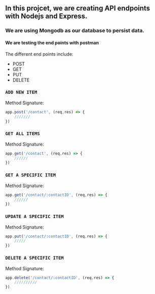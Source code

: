 ## In this projcet, we are creating API endpoints with Nodejs and Express.

### We are using Mongodb as our database to persist data.

#### We are testing the end points with postman

The different end points include:
- POST 
- GET
- PUT 
- DELETE

### `ADD NEW ITEM`

Method Signature:

```js
app.post('/contact', (req,res) => {
    ///////
})
```

### `GET ALL ITEMS`

Method Signature:

```js
app.get('/contact', (req,res) => {
    //////
})
```

### `GET A SPECIFIC ITEM`

Method Signature:

```js
app.get('/contact/:contactID', (req,res) => {
    //////
})
```

### `UPDATE A SPECIFIC ITEM`

Method Signature:

```js
app.put('/contact/:contactID', (req,res) => {
    /////
})
```

### `DELETE A SPECIFIC ITEM`

Method Signature:

```js
app.delete('/contact/:contactID', (req,res) => {
    //////////
})
```